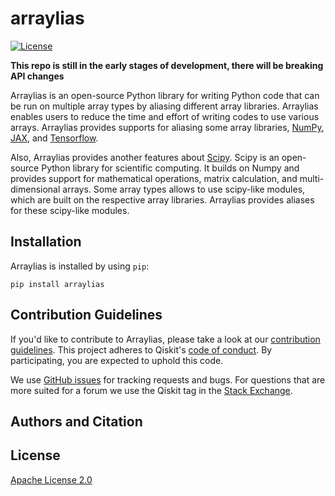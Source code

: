 # arraylias

[![License](https://img.shields.io/github/license/Qiskit/arraylias.svg?style=popout-square)](https://opensource.org/licenses/Apache-2.0)

**This repo is still in the early stages of development, there will be breaking API changes**

Arraylias is an open-source Python library for writing Python code that
can be run on multiple array types by aliasing different array libraries.
Arraylias enables users to reduce the time and effort of writing codes to use various arrays.
Arraylias provides supports for aliasing some array libraries, [NumPy](https://github.com/numpy/numpy),
[JAX](https://github.com/google/jax), and [Tensorflow](https://github.com/tensorflow).

Also, Arraylias provides another features about [Scipy](https://github.com/scipy/scipy). 
Scipy is an open-source Python library for scientific computing. It builds on Numpy and provides support for mathematical operations, matrix calculation, and multi-dimensional arrays. Some array types allows to use scipy-like modules, which are built on the respective array libraries. Arraylias provides aliases for these scipy-like modules.


## Installation

Arraylias is installed by using `pip`:

```
pip install arraylias
```

## Contribution Guidelines

If you'd like to contribute to Arraylias, please take a look at our 
[contribution guidelines](CONTRIBUTING.md). This project adheres to Qiskit's 
[code of conduct](CODE_OF_CONDUCT.md). By participating, you are expected to uphold this code.

We use [GitHub issues](https://github.com/Qiskit-Extensions/arraylias/issues) for tracking
requests and bugs. For questions that are more suited for a forum we use the Qiskit tag in the 
[Stack Exchange](https://quantumcomputing.stackexchange.com/questions/tagged/qiskit).

## Authors and Citation

## License

[Apache License 2.0](LICENSE.txt)

